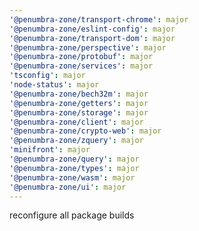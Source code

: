 ```yaml
---
'@penumbra-zone/transport-chrome': major
'@penumbra-zone/eslint-config': major
'@penumbra-zone/transport-dom': major
'@penumbra-zone/perspective': major
'@penumbra-zone/protobuf': major
'@penumbra-zone/services': major
'tsconfig': major
'node-status': major
'@penumbra-zone/bech32m': major
'@penumbra-zone/getters': major
'@penumbra-zone/storage': major
'@penumbra-zone/client': major
'@penumbra-zone/crypto-web': major
'@penumbra-zone/zquery': major
'minifront': major
'@penumbra-zone/query': major
'@penumbra-zone/types': major
'@penumbra-zone/wasm': major
'@penumbra-zone/ui': major
---
```


reconfigure all package builds
